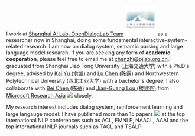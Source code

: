 I work at [Shanghai AI Lab, OpenDialogLab Team](https://www.shlab.org.cn/) <img src='./images/shlab-icon.png' style='width: 6em;'> as a researcher now in Shanghai, doing some fundamental interactive-system-related research. I am now  on dialog system, semantic parsing and large language model research. If you are seeking any form of **academic cooperation**, please feel free to email me at [chenzhi@pjlab.org.cn](mailto:chenzhi@pjlab.org.cn).I graduated from Shanghai Jiao Tong University (上海交通大学) with a Ph.D's degree, advised by [Kai Yu (俞凯)](https://www.cs.sjtu.edu.cn/PeopleDetail.aspx?id=76) and [Lu Chen (陈露)](https://coai-sjtu.github.io/) and Northwestern Polytechnical University (西北工业大学) with a bachelor's degree. I also collaborate with [Bei Chen (陈蓓)](https://www.microsoft.com/en-us/research/people/beichen/) and [Jian-Guang Lou (楼建光)](https://www.microsoft.com/en-us/research/people/jlou/) from [Microsoft Research Asia](https://www.microsoft.com/en-us/research/group/machine-learning-research-group/) <img src='./images/microsoft_logo.svg' style="width: 4em;"> closely. 

My research interest includes dialog system, reinforcement learning and large langauge model. I have published more than 15 papers <a href='https://scholar.google.com/citations?user=5pPm6FEAAAAJ'><img src="https://img.shields.io/endpoint?logo=Google%20Scholar&url=https%3A%2F%2Fcdn.jsdelivr.net%2Fgh%2FRayeRen%2Frayeren.github.io@google-scholar-stats%2Fgs_data_shieldsio.json&labelColor=f6f6f6&color=9cf&style=flat&label=citations"></a> at the top international NLP conferences such as ACL, EMNLP, NAACL, AAAI and the top international NLP journals such as TACL and TSALP.

<!-- To promote the communication among the Chinese ML & NLP community, we (along with other 11 young scholars worldwide) founded the [MLNLP community](https://space.bilibili.com/168887299) in 2021. I am honored to be one of the chairs of the MLNLP committee. -->
